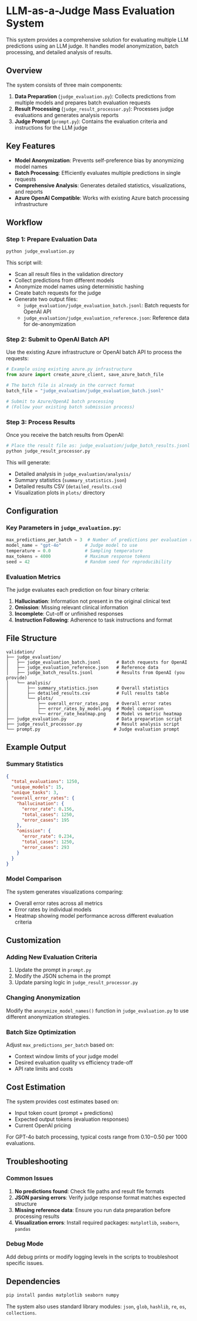 # LLM-as-a-Judge Mass Evaluation System

This system provides a comprehensive solution for evaluating multiple LLM predictions using an LLM judge. It handles model anonymization, batch processing, and detailed analysis of results.

## Overview

The system consists of three main components:

1. **Data Preparation** (`judge_evaluation.py`): Collects predictions from multiple models and prepares batch evaluation requests
2. **Result Processing** (`judge_result_processor.py`): Processes judge evaluations and generates analysis reports
3. **Judge Prompt** (`prompt.py`): Contains the evaluation criteria and instructions for the LLM judge

## Key Features

- **Model Anonymization**: Prevents self-preference bias by anonymizing model names
- **Batch Processing**: Efficiently evaluates multiple predictions in single requests
- **Comprehensive Analysis**: Generates detailed statistics, visualizations, and reports
- **Azure OpenAI Compatible**: Works with existing Azure batch processing infrastructure

## Workflow

### Step 1: Prepare Evaluation Data

```bash
python judge_evaluation.py
```

This script will:
- Scan all result files in the validation directory
- Collect predictions from different models
- Anonymize model names using deterministic hashing
- Create batch requests for the judge
- Generate two output files:
  - `judge_evaluation/judge_evaluation_batch.jsonl`: Batch requests for OpenAI API
  - `judge_evaluation/judge_evaluation_reference.json`: Reference data for de-anonymization

### Step 2: Submit to OpenAI Batch API

Use the existing Azure infrastructure or OpenAI batch API to process the requests:

```python
# Example using existing azure.py infrastructure
from azure import create_azure_client, save_azure_batch_file

# The batch file is already in the correct format
batch_file = "judge_evaluation/judge_evaluation_batch.jsonl"

# Submit to Azure/OpenAI batch processing
# (Follow your existing batch submission process)
```

### Step 3: Process Results

Once you receive the batch results from OpenAI:

```bash
# Place the result file as: judge_evaluation/judge_batch_results.jsonl
python judge_result_processor.py
```

This will generate:
- Detailed analysis in `judge_evaluation/analysis/`
- Summary statistics (`summary_statistics.json`)
- Detailed results CSV (`detailed_results.csv`)
- Visualization plots in `plots/` directory

## Configuration

### Key Parameters in `judge_evaluation.py`:

```python
max_predictions_per_batch = 3  # Number of predictions per evaluation request
model_name = "gpt-4o"         # Judge model to use
temperature = 0.0             # Sampling temperature
max_tokens = 4000             # Maximum response tokens
seed = 42                     # Random seed for reproducibility
```

### Evaluation Metrics

The judge evaluates each prediction on four binary criteria:

1. **Hallucination**: Information not present in the original clinical text
2. **Omission**: Missing relevant clinical information
3. **Incomplete**: Cut-off or unfinished responses
4. **Instruction Following**: Adherence to task instructions and format

## File Structure

```
validation/
├── judge_evaluation/
│   ├── judge_evaluation_batch.jsonl      # Batch requests for OpenAI
│   ├── judge_evaluation_reference.json   # Reference data
│   ├── judge_batch_results.jsonl         # Results from OpenAI (you provide)
│   └── analysis/
│       ├── summary_statistics.json       # Overall statistics
│       ├── detailed_results.csv          # Full results table
│       └── plots/
│           ├── overall_error_rates.png   # Overall error rates
│           ├── error_rates_by_model.png  # Model comparison
│           └── error_rate_heatmap.png    # Model vs metric heatmap
├── judge_evaluation.py                   # Data preparation script
├── judge_result_processor.py             # Result analysis script
└── prompt.py                            # Judge evaluation prompt
```

## Example Output

### Summary Statistics

```json
{
  "total_evaluations": 1250,
  "unique_models": 15,
  "unique_tasks": 3,
  "overall_error_rates": {
    "hallucination": {
      "error_rate": 0.156,
      "total_cases": 1250,
      "error_cases": 195
    },
    "omission": {
      "error_rate": 0.234,
      "total_cases": 1250,
      "error_cases": 293
    }
  }
}
```

### Model Comparison

The system generates visualizations comparing:
- Overall error rates across all metrics
- Error rates by individual models
- Heatmap showing model performance across different evaluation criteria

## Customization

### Adding New Evaluation Criteria

1. Update the prompt in `prompt.py`
2. Modify the JSON schema in the prompt
3. Update parsing logic in `judge_result_processor.py`

### Changing Anonymization

Modify the `anonymize_model_names()` function in `judge_evaluation.py` to use different anonymization strategies.

### Batch Size Optimization

Adjust `max_predictions_per_batch` based on:
- Context window limits of your judge model
- Desired evaluation quality vs efficiency trade-off
- API rate limits and costs

## Cost Estimation

The system provides cost estimates based on:
- Input token count (prompt + predictions)
- Expected output tokens (evaluation responses)
- Current OpenAI pricing

For GPT-4o batch processing, typical costs range from $0.10-$0.50 per 1000 evaluations.

## Troubleshooting

### Common Issues

1. **No predictions found**: Check file paths and result file formats
2. **JSON parsing errors**: Verify judge response format matches expected structure
3. **Missing reference data**: Ensure you run data preparation before processing results
4. **Visualization errors**: Install required packages: `matplotlib`, `seaborn`, `pandas`

### Debug Mode

Add debug prints or modify logging levels in the scripts to troubleshoot specific issues.

## Dependencies

```bash
pip install pandas matplotlib seaborn numpy
```

The system also uses standard library modules: `json`, `glob`, `hashlib`, `re`, `os`, `collections`.
